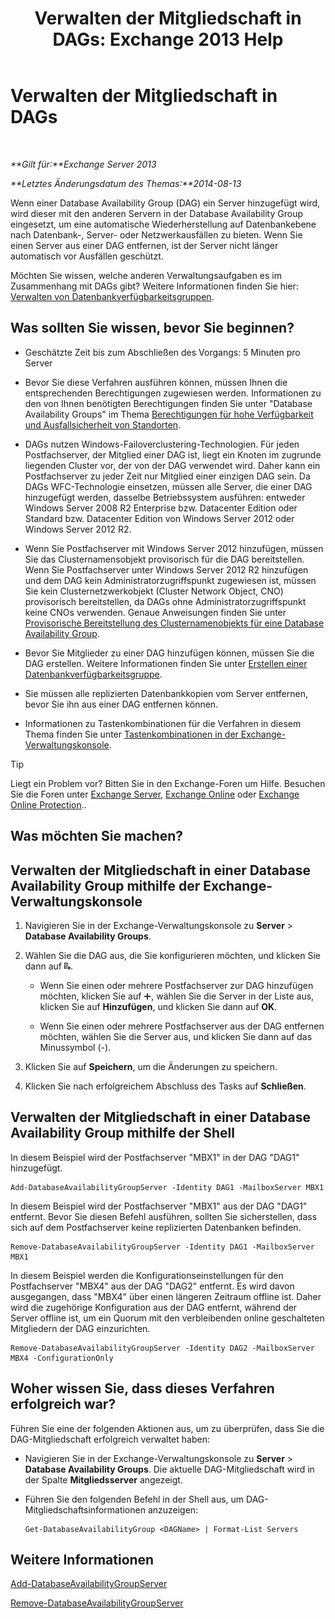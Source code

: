 ﻿---
title: 'Verwalten der Mitgliedschaft in DAGs: Exchange 2013 Help'
TOCTitle: Verwalten der Mitgliedschaft in DAGs
ms:assetid: fb2ea15e-96d5-4045-b75b-b0aa5fc60479
ms:mtpsurl: https://technet.microsoft.com/de-de/library/Dd351278(v=EXCHG.150)
ms:contentKeyID: 50477127
ms.date: 05/22/2018
mtps_version: v=EXCHG.150
ms.translationtype: MT
---

# Verwalten der Mitgliedschaft in DAGs

 

_**Gilt für:**Exchange Server 2013_

_**Letztes Änderungsdatum des Themas:**2014-08-13_

Wenn einer Database Availability Group (DAG) ein Server hinzugefügt wird, wird dieser mit den anderen Servern in der Database Availability Group eingesetzt, um eine automatische Wiederherstellung auf Datenbankebene nach Datenbank-, Server- oder Netzwerkausfällen zu bieten. Wenn Sie einen Server aus einer DAG entfernen, ist der Server nicht länger automatisch vor Ausfällen geschützt.

Möchten Sie wissen, welche anderen Verwaltungsaufgaben es im Zusammenhang mit DAGs gibt? Weitere Informationen finden Sie hier: [Verwalten von Datenbankverfügbarkeitsgruppen](managing-database-availability-groups-exchange-2013-help.md).

## Was sollten Sie wissen, bevor Sie beginnen?

  - Geschätzte Zeit bis zum Abschließen des Vorgangs: 5 Minuten pro Server

  - Bevor Sie diese Verfahren ausführen können, müssen Ihnen die entsprechenden Berechtigungen zugewiesen werden. Informationen zu den von Ihnen benötigten Berechtigungen finden Sie unter "Database Availability Groups" im Thema [Berechtigungen für hohe Verfügbarkeit und Ausfallsicherheit von Standorten](high-availability-and-site-resilience-permissions-exchange-2013-help.md).

  - DAGs nutzen Windows-Failoverclustering-Technologien. Für jeden Postfachserver, der Mitglied einer DAG ist, liegt ein Knoten im zugrunde liegenden Cluster vor, der von der DAG verwendet wird. Daher kann ein Postfachserver zu jeder Zeit nur Mitglied einer einzigen DAG sein. Da DAGs WFC-Technologie einsetzen, müssen alle Server, die einer DAG hinzugefügt werden, dasselbe Betriebssystem ausführen: entweder Windows Server 2008 R2 Enterprise bzw. Datacenter Edition oder Standard bzw. Datacenter Edition von Windows Server 2012 oder Windows Server 2012 R2.

  - Wenn Sie Postfachserver mit Windows Server 2012 hinzufügen, müssen Sie das Clusternamensobjekt provisorisch für die DAG bereitstellen. Wenn Sie Postfachserver unter Windows Server 2012 R2 hinzufügen und dem DAG kein Administratorzugriffspunkt zugewiesen ist, müssen Sie kein Clusternetzwerkobjekt (Cluster Network Object, CNO) provisorisch bereitstellen, da DAGs ohne Administratorzugriffspunkt keine CNOs verwenden. Genaue Anweisungen finden Sie unter [Provisorische Bereitstellung des Clusternamenobjekts für eine Database Availability Group](pre-stage-the-cluster-name-object-for-a-database-availability-group-exchange-2013-help.md).

  - Bevor Sie Mitglieder zu einer DAG hinzufügen können, müssen Sie die DAG erstellen. Weitere Informationen finden Sie unter [Erstellen einer Datenbankverfügbarkeitsgruppe](create-a-database-availability-group-exchange-2013-help.md).

  - Sie müssen alle replizierten Datenbankkopien vom Server entfernen, bevor Sie ihn aus einer DAG entfernen können.

  - Informationen zu Tastenkombinationen für die Verfahren in diesem Thema finden Sie unter [Tastenkombinationen in der Exchange-Verwaltungskonsole](keyboard-shortcuts-in-the-exchange-admin-center-exchange-online-protection-help.md).


> [!TIP]
> Liegt ein Problem vor? Bitten Sie in den Exchange-Foren um Hilfe. Besuchen Sie die Foren unter <A href="https://go.microsoft.com/fwlink/p/?linkid=60612">Exchange Server</A>, <A href="https://go.microsoft.com/fwlink/p/?linkid=267542">Exchange Online</A> oder <A href="https://go.microsoft.com/fwlink/p/?linkid=285351">Exchange Online Protection</A>..



## Was möchten Sie machen?

## Verwalten der Mitgliedschaft in einer Database Availability Group mithilfe der Exchange-Verwaltungskonsole

1.  Navigieren Sie in der Exchange-Verwaltungskonsole zu **Server** \> **Database Availability Groups**.

2.  Wählen Sie die DAG aus, die Sie konfigurieren möchten, und klicken Sie dann auf ![Verwalten von DAG-Mitgliedern](images/Dd351278.d567ae56-d6cd-4edb-ab67-ad8f7c58f337(EXCHG.150).gif "Verwalten von DAG-Mitgliedern").
    
      - Wenn Sie einen oder mehrere Postfachserver zur DAG hinzufügen möchten, klicken Sie auf ![Hinzufügen (Symbol)](images/JJ218640.c1e75329-d6d7-4073-a27d-498590bbb558(EXCHG.150).gif "Hinzufügen (Symbol)"), wählen Sie die Server in der Liste aus, klicken Sie auf **Hinzufügen**, und klicken Sie dann auf **OK**.
    
      - Wenn Sie einen oder mehrere Postfachserver aus der DAG entfernen möchten, wählen Sie die Server aus, und klicken Sie dann auf das Minussymbol (-).

3.  Klicken Sie auf **Speichern**, um die Änderungen zu speichern.

4.  Klicken Sie nach erfolgreichem Abschluss des Tasks auf **Schließen**.

## Verwalten der Mitgliedschaft in einer Database Availability Group mithilfe der Shell

In diesem Beispiel wird der Postfachserver "MBX1" in der DAG "DAG1" hinzugefügt.

    Add-DatabaseAvailabilityGroupServer -Identity DAG1 -MailboxServer MBX1

In diesem Beispiel wird der Postfachserver "MBX1" aus der DAG "DAG1" entfernt. Bevor Sie diesen Befehl ausführen, sollten Sie sicherstellen, dass sich auf dem Postfachserver keine replizierten Datenbanken befinden.

    Remove-DatabaseAvailabilityGroupServer -Identity DAG1 -MailboxServer MBX1

In diesem Beispiel werden die Konfigurationseinstellungen für den Postfachserver "MBX4" aus der DAG "DAG2" entfernt. Es wird davon ausgegangen, dass "MBX4" über einen längeren Zeitraum offline ist. Daher wird die zugehörige Konfiguration aus der DAG entfernt, während der Server offline ist, um ein Quorum mit den verbleibenden online geschalteten Mitgliedern der DAG einzurichten.

    Remove-DatabaseAvailabilityGroupServer -Identity DAG2 -MailboxServer MBX4 -ConfigurationOnly

## Woher wissen Sie, dass dieses Verfahren erfolgreich war?

Führen Sie eine der folgenden Aktionen aus, um zu überprüfen, dass Sie die DAG-Mitgliedschaft erfolgreich verwaltet haben:

  - Navigieren Sie in der Exchange-Verwaltungskonsole zu **Server** \> **Database Availability Groups**. Die aktuelle DAG-Mitgliedschaft wird in der Spalte **Mitgliedsserver** angezeigt.

  - Führen Sie den folgenden Befehl in der Shell aus, um DAG-Mitgliedschaftsinformationen anzuzeigen:
    
        Get-DatabaseAvailabilityGroup <DAGName> | Format-List Servers

## Weitere Informationen

[Add-DatabaseAvailabilityGroupServer](https://technet.microsoft.com/de-de/library/dd298049\(v=exchg.150\))

[Remove-DatabaseAvailabilityGroupServer](https://technet.microsoft.com/de-de/library/dd297956\(v=exchg.150\))


